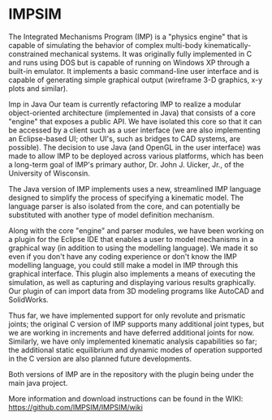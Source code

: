 # IMPSIM

The Integrated Mechanisms Program (IMP) is a "physics engine" that is capable of simulating the behavior of complex multi-body kinematically-constrained mechanical systems. It was originally fully implemented in C and runs using DOS but is capable of running on Windows XP through a built-in emulator. It implements a basic command-line user interface and is capable of generating simple graphical output (wireframe 3-D graphics, x-y plots and similar).

Imp in Java
Our team is currently refactoring IMP to realize a modular object-oriented architecture (implemented in Java) that consists of a core "engine" that exposes a public API. We have isolated this core so that it can be accessed by a client such as a user interface (we are also implementing an Eclipse-based UI; other UI's, such as bridges to CAD systems, are possible). The decision to use Java (and OpenGL in the user interface) was made to allow IMP to be deployed across various platforms, which has been a long-term goal of IMP's primary author, Dr. John J. Uicker, Jr., of the University of Wisconsin.

The Java version of IMP implements uses a new, streamlined IMP language designed to simplify the process of specifying a kinematic model. The language parser is also isolated from the core, and can potentially be substituted with another type of model definition mechanism.

Along with the core "engine" and parser modules, we have been working on a plugin for the Eclipse IDE that enables a user to model mechanisms in a graphical way (in addition to using the modelling language). We made it so even if you don't have any coding experience or don't know the IMP modelling language, you could still make a model in IMP through this graphical interface. This plugin also implements a means of executing the simulation, as well as capturing and displaying various results graphically. Our plugin of can import data from 3D modeling programs like AutoCAD and SolidWorks.

Thus far, we have implemented support for only revolute and prismatic joints; the original C version of IMP supports many additional joint types, but we are working in increments and have deferred additional joints for now. Similarly, we have only implemented kinematic analysis capabilities so far; the additional static equilibrium and dynamic modes of operation supported in the C version are also planned future developments.

Both versions of IMP are in the repository with the plugin being under the main java project.

More information and download instructions can be found in the WIKI: https://github.com/IMPSIM/IMPSIM/wiki
